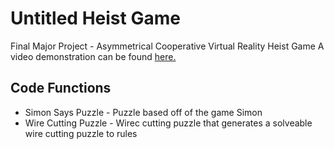 # Untitled Heist Game
Final Major Project  - Asymmetrical Cooperative Virtual Reality Heist Game
A video demonstration can be found [here.](https://youtu.be/mSjTYFUGiVc)

## Code Functions
* Simon Says Puzzle - Puzzle based off of the game Simon
* Wire Cutting Puzzle - Wirec cutting puzzle that generates a solveable wire cutting puzzle to rules
